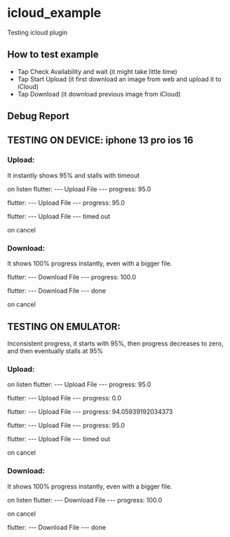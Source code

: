 # icloud_example

Testing icloud plugin

## How to test example
- Tap Check Availability and wait (it might take little time)
- Tap Start Upload (it first download an image from web and upload it to iCloud)
- Tap Download (it download previous image from iCloud)

## Debug Report

## TESTING ON DEVICE: iphone 13 pro ios 16

### Upload:
It instantly shows 95% and stalls with timeout

on listen
flutter: --- Upload File --- progress: 95.0

flutter: --- Upload File --- progress: 95.0

flutter: --- Upload File --- timed out

on cancel

### Download:
It shows 100% progress instantly, even with a bigger file.

flutter: --- Download File --- progress: 100.0

flutter: --- Download File --- done

on cancel


## TESTING ON EMULATOR:
Inconsistent progress, it starts with 95%, then progress decreases to zero, and then eventually stalls at 95%

### Upload:
on listen
flutter: --- Upload File --- progress: 95.0

flutter: --- Upload File --- progress: 0.0

flutter: --- Upload File --- progress: 94.05939192034373

flutter: --- Upload File --- progress: 95.0

flutter: --- Upload File --- timed out

on cancel

### Download:
It shows 100% progress instantly, even with a bigger file.

on listen
flutter: --- Download File --- progress: 100.0

on cancel

flutter: --- Download File --- done

